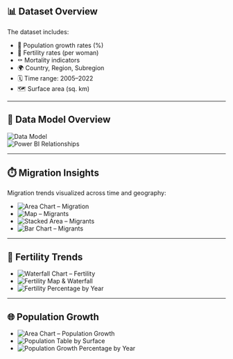 ## 📊 Dataset Overview

The dataset includes:

- 🧮 Population growth rates (%)
- 🍼 Fertility rates (per woman)
- ⚰️ Mortality indicators
- 🌍 Country, Region, Subregion
- 🗓️ Time range: 2005–2022
- 🗺️ Surface area (sq. km)

---

## 📂 Data Model Overview

![Data Model](screenshots/data-model-overview.png)  
![Power BI Relationships](screenshots/powerbi-data-model-relationships.png)

---

## ⏱️ Migration Insights

Migration trends visualized across time and geography:

- ![Area Chart – Migration](screenshots/area-chart-migration-series-by-year.png)
- ![Map – Migrants](screenshots/map-international-migrant-stock.png)
- ![Stacked Area – Migrants](screenshots/stacked-area-migrant-stock-year-series.png)
- ![Bar Chart – Migrants](screenshots/migrants-and-refugees-bar-chart.png)

---

## 👶 Fertility Trends

- ![Waterfall Chart – Fertility](screenshots/waterfall-chart-fertility-series.png)
- ![Fertility Map & Waterfall](screenshots/fertility-map-and-waterfall-chart.png)
- ![Fertility Percentage by Year](screenshots/fertility-percentage-by-year.png)

---

## 🌐 Population Growth

- ![Area Chart – Population Growth](screenshots/area-chart-population-growth-percentage.png)
- ![Population Table by Surface](screenshots/population-growth-table-by-surface-year.png)
- ![Population Growth Percentage by Year](screenshots/population-growth-percentage-by-year.png)
